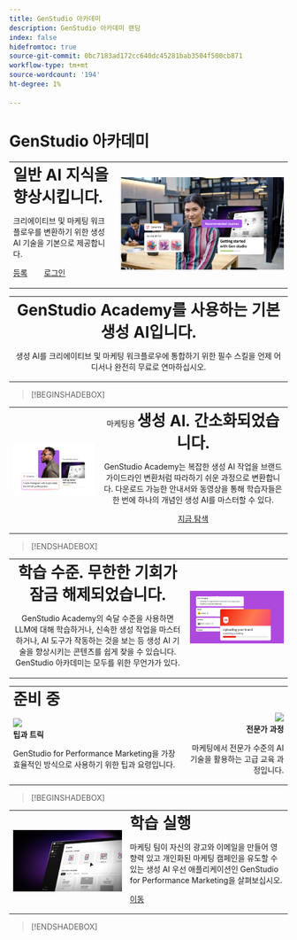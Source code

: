 ```yaml
---
title: GenStudio 아카데미
description: GenStudio 아카데미 랜딩
index: false
hidefromtoc: true
source-git-commit: 0bc7183ad172cc640dc45281bab3504f500cb871
workflow-type: tm+mt
source-wordcount: '194'
ht-degree: 1%

---
```


# GenStudio 아카데미

<table>
 <tr style= "border: 0;">
  <td> <strong style= "font-size: 2em">일반 AI 지식을 향상시킵니다.  </strong><p>크리에이티브 및 마케팅 워크플로우를 변환하기 위한 생성 AI 기술을 기본으로 제공합니다. <p><a href="https://learningmanager.adobe.com/accountiplogin?ipId=16970&amp;accesskey=c4988oojirhb5" rel="noreferrer" target="_blank" class="spectrum-Button spectrum-Button--fill spectrum-Button--accent spectrum-Button--sizeM"><span class="spectrum-Button-label has-no-wrap">등록</span></a>          <a href="https://genstudioacademy.adobelearningmanager.com/" rel="noreferrer" target="_blank" class="spectrum-Button spectrum-Button--fill spectrum-Button--accent spectrum-Button--sizeM"><span class="spectrum-Button-label has-no-wrap">로그인</span></a></td>
  <td><img src="./assets/elevate-your-generative-ai-knowledge.png"></td>
 </tr>
</table>

<table>
 <tr style= "border: 0;">
  <td align="center">
    <strong style= "font-size: 2em">GenStudio Academy를 사용하는 기본 생성 AI입니다.</strong><p>생성 AI를 크리에이티브 및 마케팅 워크플로우에 통합하기 위한 필수 스킬을 언제 어디서나 완전히 무료로 연마하십시오.
  </td>
 </tr>
</table>

>[!BEGINSHADEBOX]

<table>
 <tr style= "border: 0;">
  <td><img src="./assets/generative-ai-for-marketing-simplified.png"></td>
  <td align="center"> 마케팅용 <strong style= "font-size: 2em">생성 AI. 간소화되었습니다.</strong><p> GenStudio Academy는 복잡한 생성 AI 작업을 브랜드 가이드라인 변환처럼 따라하기 쉬운 과정으로 변환합니다. 다운로드 가능한 안내서와 동영상을 통해 학습자들은 한 번에 하나의 개념인 생성 AI를 마스터할 수 있다.<p><a href="https://learningmanager.adobe.com/accountiplogin?ipId=16970&amp;accesskey=c4988oojirhb5" rel="noreferrer" target="_blank" class="spectrum-Button spectrum-Button--fill spectrum-Button--accent spectrum-Button--sizeM"><span class="spectrum-Button-label has-no-wrap">지금 탐색</span></a></td>
 </tr>
</table>

>[!ENDSHADEBOX]

<table>
 <tr style= "border: 0;">
  <td align="center"> <strong style= "font-size: 2em">학습 수준. 무한한 기회가 잠금 해제되었습니다.</strong><p>GenStudio Academy의 숙달 수준을 사용하면 LLM에 대해 학습하거나, 신속한 생성 작업을 마스터하거나, AI 도구가 작동하는 것을 보는 등 생성 AI 기술을 향상시키는 콘텐츠를 쉽게 찾을 수 있습니다. GenStudio 아카데미는 모두를 위한 무언가가 있다.</td>
  <td><img src="./assets/levels-of-learning.png"></td>
 </tr>
</table>


<table align="center">
 <tr style= "border: 0;colspan: 3;">
  <td colspan="3"> <strong style= "font-size: 2em;">준비 중</strong></td>
 </tr> 
 <tr style= "border: 0;colspan: 3;"> 
   <td align="Left">
      <img src="https://video.tv.adobe.com/v/3434938?format=jpeg">
      <div>
      <strong>팁과 트릭 </strong>
      </div>
      <p>
      GenStudio for Performance Marketing을 가장 효율적인 방식으로 사용하기 위한 팁과 요령입니다.
      </p>
   </td>
   <td align="Right">
      <img src="https://video.tv.adobe.com/v/3434938?format=jpeg">
      <div>
      <strong>전문가 과정</strong>
      </div>
      <p>
      마케팅에서 전문가 수준의 AI 기술을 활용하는 고급 교육 과정입니다.
      </p>
   </td>
 </tr>
</table>

>[!BEGINSHADEBOX]

<table>
    <tr></tr>
 <tr style= "border: 0;">
 <td><img src="./assets/put-your-learnings-into-practice.png"></td>
  <td> <strong style= "font-size: 2em">학습 실행</strong><p>마케팅 팀이 자신의 광고와 이메일을 만들어 영향력 있고 개인화된 마케팅 캠페인을 유도할 수 있는 생성 AI 우선 애플리케이션인 GenStudio for Performance Marketing을 살펴보십시오.<p><a href="https://business.adobe.com/products/genstudio-for-performance-marketing.html" rel="noreferrer" target="_blank" class="spectrum-Button spectrum-Button--fill spectrum-Button--accent spectrum-Button--sizeM"><span class="spectrum-Button-label has-no-wrap">이동</span></a></td>
 </tr>
    <tr></tr>
</table>

>[!ENDSHADEBOX]

<!--
## Heading 2 SHADEBOXES



<table>
 <tr style= "border: 0;">
  <td><img src="./assets/medium.png"></td>
  <td align="center"> <strong style= "font-size: 2em">Image left / Text right</strong><p> Bacon ipsum dolor amet tri-tip buffalo kevin landjaeger beef ribs pork loin, brisket doner sirloin. Buffalo pig sausage, leberkas sirloin ham meatball t-bone tenderloin. Jerky kevin landjaeger prosciutto, cupim capicola boudin. <p><a href="https://business.adobe.com/products/genstudio.htmlL" rel="noreferrer" target="_blank" class="spectrum-Button spectrum-Button--fill spectrum-Button--accent spectrum-Button--sizeM"><span class="spectrum-Button-label has-no-wrap">Explore Now</span></a></td>
 </tr>
</table>



<table>
 <tr style= "border: 0;colspan: 2;">
  <td> <strong style= "font-size: 2em">Coming soon to Genstudio Academy</strong></td>
 </tr> 
 <tr> 
    <td align="left"><img src="./assets/small.png"></td>
    <td align="center"><img src="./assets/small.png"></td>
    <td align="right"><img src="./assets/small.png"></td>
 </tr>
</table>

>[!BEGINSHADEBOX]

<table>
 <tr style= "border: 0;">
  <td> <strong style= "font-size: 2em">Adobe GenStudio Academy</strong><p> Become a Generative AI leader. Master the AI skills to transform your workflows and lead your industry forward. <p><a href="https://business.adobe.com/products/genstudio.htmlL" rel="noreferrer" target="_blank" class="spectrum-Button spectrum-Button--fill spectrum-Button--accent spectrum-Button--sizeM"><span class="spectrum-Button-label has-no-wrap">Register</span></a>&nbsp&nbsp&nbsp&nbsp&nbsp&nbsp&nbsp   <a href="https://business.adobe.com/products/genstudio.htmlL" rel="noreferrer" target="_blank" class="spectrum-Button spectrum-Button--fill spectrum-Button--accent spectrum-Button--sizeM"><span class="spectrum-Button-label has-no-wrap">Login</span></a></td>
  <td><img src="./assets/medium.png"></td>
 </tr>
</table>

>[!ENDSHADEBOX]

### Coming soon to Genstudio Academy

<table>
 <tr> 
    <td align="left"><img src="./assets/small.png"></td>
    <td align="center"><img src="./assets/small.png"></td>
    <td align="right"><img src="./assets/small.png"></td>
 </tr>
</table>




-->